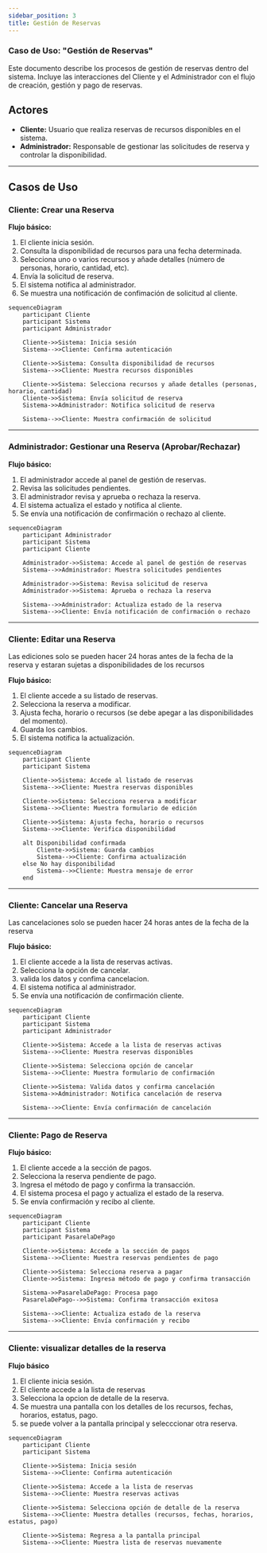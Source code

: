 ```yaml
---
sidebar_position: 3
title: Gestión de Reservas
---
```



### Caso de Uso: "Gestión de Reservas"

Este documento describe los procesos de gestión de reservas dentro del sistema. Incluye las interacciones del Cliente y el Administrador con el flujo de creación, gestión y pago de reservas.

## Actores
- **Cliente:** Usuario que realiza reservas de recursos disponibles en el sistema.
- **Administrador:** Responsable de gestionar las solicitudes de reserva y controlar la disponibilidad.

---

## Casos de Uso

### **Cliente: Crear una Reserva**
**Flujo básico:**
1. El cliente inicia sesión.
2. Consulta la disponibilidad de recursos para una fecha determinada.
3. Selecciona uno o varios recursos y añade detalles (número de personas, horario, cantidad, etc).
4. Envía la solicitud de reserva.
5. El sistema notifica al administrador.
6. Se muestra una notificación de confimación de solicitud al cliente. 


```mermaid
sequenceDiagram
    participant Cliente
    participant Sistema
    participant Administrador

    Cliente->>Sistema: Inicia sesión
    Sistema-->>Cliente: Confirma autenticación

    Cliente->>Sistema: Consulta disponibilidad de recursos
    Sistema-->>Cliente: Muestra recursos disponibles

    Cliente->>Sistema: Selecciona recursos y añade detalles (personas, horario, cantidad)
    Cliente->>Sistema: Envía solicitud de reserva
    Sistema->>Administrador: Notifica solicitud de reserva

    Sistema-->>Cliente: Muestra confirmación de solicitud

```

---
### **Administrador: Gestionar una Reserva (Aprobar/Rechazar)**
**Flujo básico:**
1. El administrador accede al panel de gestión de reservas.
2. Revisa las solicitudes pendientes.
3. El administrador revisa y aprueba o rechaza la reserva.
4. El sistema actualiza el estado y notifica al cliente.
5. Se envía una notificación de confirmación o rechazo al cliente.

```mermaid
sequenceDiagram
    participant Administrador
    participant Sistema
    participant Cliente

    Administrador->>Sistema: Accede al panel de gestión de reservas
    Sistema-->>Administrador: Muestra solicitudes pendientes

    Administrador->>Sistema: Revisa solicitud de reserva
    Administrador->>Sistema: Aprueba o rechaza la reserva

    Sistema-->>Administrador: Actualiza estado de la reserva
    Sistema-->>Cliente: Envía notificación de confirmación o rechazo

```
---

### **Cliente: Editar una Reserva**
Las ediciones solo se pueden hacer 24 horas antes de la fecha de la reserva y estaran sujetas a disponibilidades de los recursos

**Flujo básico:**
1. El cliente accede a su listado de reservas.
2. Selecciona la reserva a modificar.
3. Ajusta fecha, horario o recursos (se debe apegar a las disponibilidades del momento).
4. Guarda los cambios.
5. El sistema notifica la actualización.

```mermaid
sequenceDiagram
    participant Cliente
    participant Sistema

    Cliente->>Sistema: Accede al listado de reservas
    Sistema-->>Cliente: Muestra reservas disponibles

    Cliente->>Sistema: Selecciona reserva a modificar
    Sistema-->>Cliente: Muestra formulario de edición

    Cliente->>Sistema: Ajusta fecha, horario o recursos
    Sistema-->>Cliente: Verifica disponibilidad

    alt Disponibilidad confirmada
        Cliente->>Sistema: Guarda cambios
        Sistema-->>Cliente: Confirma actualización
    else No hay disponibilidad
        Sistema-->>Cliente: Muestra mensaje de error
    end

```
---

### **Cliente: Cancelar una Reserva**
Las cancelaciones solo se pueden hacer 24 horas antes de la fecha de la reserva

**Flujo básico:**
1. El cliente accede a la lista de reservas activas.
2. Selecciona la opción de cancelar.
3. valida los datos y confima cancelacion.
4. El sistema notifica al administrador.
5. Se envía una notificación de confirmación cliente.

```mermaid
sequenceDiagram
    participant Cliente
    participant Sistema
    participant Administrador

    Cliente->>Sistema: Accede a la lista de reservas activas
    Sistema-->>Cliente: Muestra reservas disponibles

    Cliente->>Sistema: Selecciona opción de cancelar
    Sistema-->>Cliente: Muestra formulario de confirmación

    Cliente->>Sistema: Valida datos y confirma cancelación
    Sistema->>Administrador: Notifica cancelación de reserva

    Sistema-->>Cliente: Envía confirmación de cancelación

```
---

### **Cliente: Pago de Reserva**
**Flujo básico:**
1. El cliente accede a la sección de pagos.
2. Selecciona la reserva pendiente de pago.
3. Ingresa el método de pago y confirma la transacción.
4. El sistema procesa el pago y actualiza el estado de la reserva.
5. Se envía confirmación y recibo al cliente.

```mermaid
sequenceDiagram
    participant Cliente
    participant Sistema
    participant PasarelaDePago

    Cliente->>Sistema: Accede a la sección de pagos
    Sistema-->>Cliente: Muestra reservas pendientes de pago

    Cliente->>Sistema: Selecciona reserva a pagar
    Cliente->>Sistema: Ingresa método de pago y confirma transacción

    Sistema->>PasarelaDePago: Procesa pago
    PasarelaDePago-->>Sistema: Confirma transacción exitosa

    Sistema-->>Cliente: Actualiza estado de la reserva
    Sistema-->>Cliente: Envía confirmación y recibo

```
---

### **Cliente: visualizar detalles de la reserva**
**Flujo básico**
1. El cliente inicia sesión.
2. El cliente accede a la lista de reservas
3. Selecciona la opcion de detalle de la reserva.
4. Se muestra una pantalla con los detalles de los recursos, fechas, horarios, estatus, pago.
5. se puede volver a la pantalla principal y selecccionar otra reserva.

```mermaid
sequenceDiagram
    participant Cliente
    participant Sistema

    Cliente->>Sistema: Inicia sesión
    Sistema-->>Cliente: Confirma autenticación

    Cliente->>Sistema: Accede a la lista de reservas
    Sistema-->>Cliente: Muestra reservas activas

    Cliente->>Sistema: Selecciona opción de detalle de la reserva
    Sistema-->>Cliente: Muestra detalles (recursos, fechas, horarios, estatus, pago)

    Cliente->>Sistema: Regresa a la pantalla principal
    Sistema-->>Cliente: Muestra lista de reservas nuevamente

```